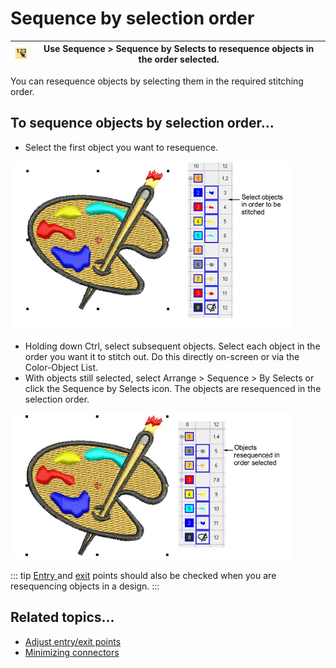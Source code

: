 # Sequence by selection order

| ![SequenceBySelects.png](assets/SequenceBySelects.png) | Use Sequence > Sequence by Selects to resequence objects in the order selected. |
| ------------------------------------------------------ | ------------------------------------------------------------------------------- |

You can resequence objects by selecting them in the required stitching order.

## To sequence objects by selection order...

- Select the first object you want to resequence.

![ResequenceBySelects1.png](assets/ResequenceBySelects1.png)

- Holding down Ctrl, select subsequent objects. Select each object in the order you want it to stitch out. Do this directly on-screen or via the Color-Object List.
- With objects still selected, select Arrange > Sequence > By Selects or click the Sequence by Selects icon. The objects are resequenced in the selection order.

![ResequenceBySelects2.png](assets/ResequenceBySelects2.png)

::: tip
[Entry ](../../glossary/glossary)and [exit](../../glossary/glossary#exit) points should also be checked when you are resequencing objects in a design.
:::

## Related topics...

- [Adjust entry/exit points](../../Quality/connectors/Adjust_entry_exit_points)
- [Minimizing connectors](../../Quality/connectors/Minimizing_connectors)
